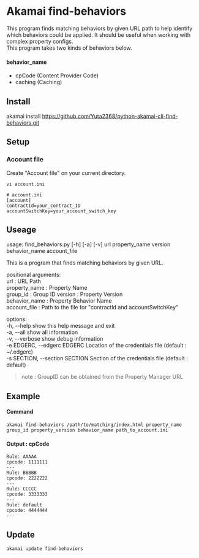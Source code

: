 # Akamai find-behaviors
This program finds matching behaviors by given URL path to help identify which behaviors could be applied. It should be useful when working with complex property configs.  
This program takes two kinds of behaviors below.  
#### behavior_name
- cpCode (Content Provider Code)
- caching (Caching)

## Install
akamai install https://github.com/Yuta2368/python-akamai-cli-find-behaviors.git  

## Setup
### Account file
Create "Account file" on your current directory.  
```
vi account.ini
```
```
# account.ini
[account]  
contractId=your_contract_ID  
accountSwitchKey=your_account_switch_key  
```

## Useage
usage: find_behaviors.py [-h] [-a] [-v] url property_name version behavior_name account_file  

This is a program that finds matching behaviors by given URL.  

positional arguments:  
  url            : URL Path  
  property_name  : Property Name  
  group_id       : Group ID
  version        : Property Version  
  behavior_name  : Property Behavior Name  
  account_file   : Path to the file for "contractId and accountSwitchKey"   

options:  
  -h, --help     show this help message and exit  
  -a, --all      show all information  
  -v, --verbose  show debug information  
  -e EDGERC, --edgerc EDGERC Location of the credentials file (default : ~/.edgerc)  
  -s SECTION, --section SECTION Section of the credentials file (default : default)  
> note : GroupID can be obtained from the Property Manager URL  

## Example
#### Command
```
akamai find-behaviors /path/to/matching/index.html property_name group_id property_version behavior_name path_to_account.ini
```
#### Output : cpCode
```
Rule: AAAAA
cpcode: 1111111
---
Rule: BBBBB
cpcode: 2222222
---
Rule: CCCCC
cpcode: 3333333
---
Rule: default
cpcode: 4444444
---
```

## Update
```
akamai update find-behaviors
```